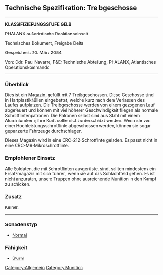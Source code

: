 ## Technische Spezifikation: Treibgeschosse

------------------------------------------------------------------------

**KLASSIFIZIERUNGSSTUFE GELB**

PHALANX außerirdische Reaktionseinheit

Technisches Dokument, Freigabe Delta

Gespeichert: 20. März 2084

Von: Cdr. Paul Navarre, F&E: Technische Abteilung, PHALANX, Atlantisches
Operationskommando

------------------------------------------------------------------------

### Überblick

Dies ist ein Magazin, gefüllt mit 7 Treibgeschossen. Diese Geschosse
sind in Hartplastikhüllen eingebettet, welche kurz nach dem Verlassen
des Laufes aufplatzen. Die Treibgeschosse werden von einem gezogenen
Lauf abgefeuert und können mit viel höherer Geschwindigkeit fliegen als
normale Schrotflintenpatronen. Die Patronen selbst sind aus Stahl mit
einem Aluminiumkern; ihre Kraft sollte nicht unterschätzt werden. Wenn
sie von einer Hochleistungsschrotflinte abgeschossen werden, können sie
sogar gepanzerte Fahrzeuge durchschlagen.

Dieses Magazin wird in eine CRC-212-Schrotflinte geladen. Es passt nicht
in eine CRC-M9-Mikroschrotflinte.

### Empfohlener Einsatz

Alle Soldaten, die mit Schrotflinten ausgerüstet sind, sollten
mindestens ein Ersatzmagazin mit sich führen, wenn sie auf das
Schlachtfeld gehen. Es ist nicht anzuraten, unsere Truppen ohne
ausreichende Munition in den Kampf zu schicken.

### Zusatz

Keiner.

------------------------------------------------------------------------

### Schadenstyp

- [Normal](Schaden/Normal "wikilink")

### Fähigkeit

- [Sturm](Fähigkeiten/Sturm "wikilink")

[Category:Allgemein](Category:Allgemein "wikilink")
[Category:Munition](Category:Munition "wikilink")